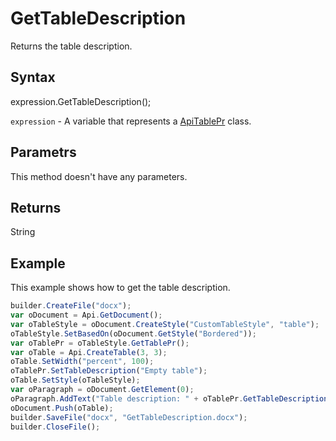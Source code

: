# GetTableDescription

Returns the table description.

## Syntax

expression.GetTableDescription();

`expression` - A variable that represents a [ApiTablePr](../ApiTablePr.md) class.

## Parametrs

This method doesn't have any parameters.

## Returns

String

## Example

This example shows how to get the table description.

```javascript
builder.CreateFile("docx");
var oDocument = Api.GetDocument();
var oTableStyle = oDocument.CreateStyle("CustomTableStyle", "table");
oTableStyle.SetBasedOn(oDocument.GetStyle("Bordered"));
var oTablePr = oTableStyle.GetTablePr();
var oTable = Api.CreateTable(3, 3);
oTable.SetWidth("percent", 100);
oTablePr.SetTableDescription("Empty table");
oTable.SetStyle(oTableStyle);
var oParagraph = oDocument.GetElement(0);
oParagraph.AddText("Table description: " + oTablePr.GetTableDescription());
oDocument.Push(oTable);
builder.SaveFile("docx", "GetTableDescription.docx");
builder.CloseFile();
```